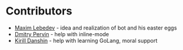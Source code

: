 # Contributors
- [Maxim <toby3d> Lebedev](https://github.com/toby3d) - idea and realization of bot and his easter eggs
- [Dmitry <Forne> Pervin](https://github.com/Forne) - help with inline-mode
- [Kirill Danshin](https://github.com/kirillDanshin) - help with learning GoLang, moral support
